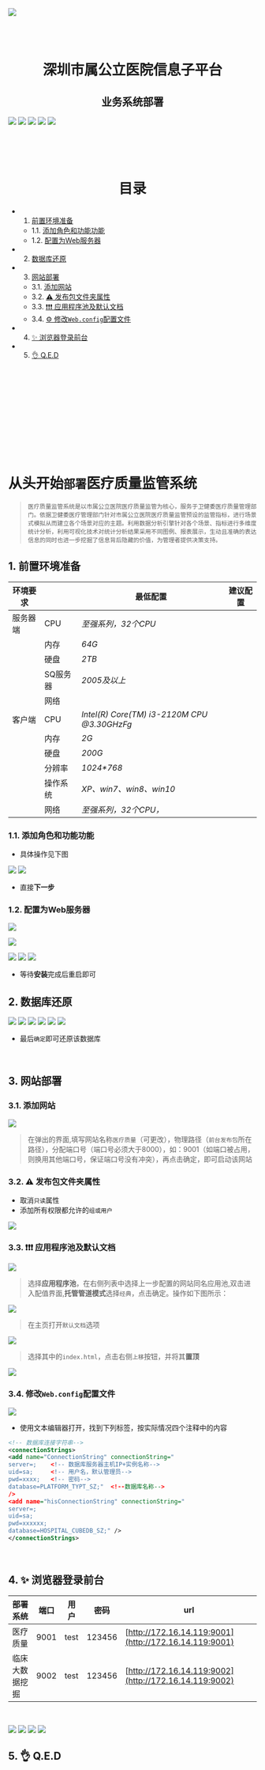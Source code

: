 </br>
</br>

<img src="img/logo.png" align="middle"></img>

</br>
</br>

<h1 align="center"><strong>深圳市属公立医院信息子平台</strong></h1>
<h2 align="center">业务系统部署</h2>

![](https://img.shields.io/badge/Windows_Server-2012_R2-blueviolet.svg)
![](https://img.shields.io/badge/SQLServer-2016-orange.svg)
![](https://img.shields.io/badge/deploy-ODR_&_BI-blue.svg)
![](https://img.shields.io/badge/author-junjc9-red.svg)
![](https://img.shields.io/badge/施工日期-2019\09\02~11-yellow.svg)


</br>
</br>
</br>

<h1 align="center">目录</h1>


<!-- vscode-markdown-toc -->
* 1. [前置环境准备](#)
	* 1.1. [添加角色和功能功能](#-1)
	* 1.2. [配置为Web服务器](#Web)
* 2. [数据库还原](#-1)
* 3. [网站部署](#-1)
	* 3.1. [添加网站](#-1)
	* 3.2. [<strong>⚠</strong> 发布包文件夹属性](#strongstrong)
	* 3.3. [❗❗❗ 应用程序池及默认文档](#-1)
	* 3.4. [⚙ 修改`Web.config`配置文件](#Web.config)
* 4. [✨ 浏览器登录前台](#-1)
* 5. [👌 Q.E.D](#Q.E.D)

<!-- vscode-markdown-toc-config
	numbering=true
	autoSave=true
	/vscode-markdown-toc-config -->
<!-- /vscode-markdown-toc -->

</br>
</br>
</br>
</br>
</br>
</br>
</br>
</br>
</br>
</br>


# 从头开始<small>部署</small><strong>医疗质量监管系统</strong>

>     医疗质量监管系统是以市属公立医院医疗质量监管为核心，服务于卫健委医疗质量管理部门。依据卫健委医疗管理部门针对市属公立医院医疗质量监管预设的监管指标，进行场景式模拟从而建立各个场景对应的主题。利用数据分析引擎针对各个场景、指标进行多维度统计分析，利用可视化技术对统计分析结果采用不同图例、报表展示，生动且准确的表达信息的同时也进一步挖掘了信息背后隐藏的价值，为管理者提供决策支持。

##  1. <a name=''></a>前置环境准备



| 环境要求 |          |    最低配置                        |     建议配置     |
| -------- | -------- | ------------------------------------------- | -------- |
| 服务器端 | CPU      | *至强系列，32个CPU*                         |          |
|          | 内存     | *64G*                                       |          |
|          | 硬盘     | *2TB*                                       |          |
|          | SQ服务器 | *2005及以上*                                |          |
|          | 网络     |                                             |          |
| 客户端   | CPU      | *Intel(R) Core(TM) i3-2120M CPU @3.30GHzFg* |          |
|          | 内存     | *2G*                                        |          |
|          | 硬盘     | *200G*                                      |          |
|          | 分辨率   | *1024\*768*                                 |          |
|          | 操作系统 | *XP、win7、win8、win10*                     |          |
|          | 网络     | *至强系列，32个CPU，*                       |          |

###  1.1. <a name='-1'></a>添加角色和功能功能


- 具体操作见下图

![](img/19_09_10/QQ图片20190910142914.png)
![](img/19_09_10/QQ图片20190910142955.png)

- 直接**下一步**

###  1.2. <a name='Web'></a>配置为Web服务器

![](img/19_09_10/QQ图片20190910143203.png)


![](img\19_09_10\QQ图片20190910191436.png)

![](img/19_09_10/QQ图片20190910143448.png)
![](img/19_09_10/QQ图片20190910143541.png)
![](img/19_09_10/QQ图片20190910143641.png)

- 等待**安装**完成后重启即可

##  2. <a name='-1'></a>数据库还原

![](img/19_09_10/QQ图片20190910172912.png)
![](img/19_09_10/QQ图片20190910173058.png)
![](img/19_09_10/QQ图片20190910173227.png)
![](img/19_09_10/QQ图片20190910173301.png)
![](img/19_09_10/QQ图片20190910173348.png)
![](img/19_09_10/QQ图片20190910173441.png)

- 最后`确定`即可还原该数据库

</br>

##  3. <a name='-1'></a>网站部署

###  3.1. <a name='-1'></a>添加网站

![](img/19_09_10/QQ图片20190910143940.png)

> 在弹出的界面,填写网站名称`医疗质量`（可更改），物理路径（`前台发布包`所在路径），分配端口号（端口号必须大于8000），如：9001（如端口被占用，则换用其他端口号，保证端口号没有冲突），再点击确定，即可启动该网站

###  3.2. <a name='strongstrong'></a><strong>⚠</strong> 发布包文件夹属性

- 取消`只读`属性
- 添加所有权限都允许的`组或用户`

![](img\19_09_10\QQ图片20190910190955.png)

###  3.3. <a name='-1'></a>❗❗❗ 应用程序池及默认文档

![](img/19_09_10/QQ图片20190910150025.png)

> 选择**应用程序池**，在右侧列表中选择上一步配置的网站同名应用池,双击进入配值界面,**托管管道模式**选择`经典`，点击确定。操作如下图所示：

![](img/19_09_10/QQ图片20190910150114.png)


> 在主页打开`默认文档`选项


![](img/19_09_10/QQ图片20190910150142.png)

> 选择其中的`index.html`，点击右侧`上移`按钮，并将其**置顶**

![](img/19_09_10/QQ图片20190910150206.png)

###  3.4. <a name='Web.config'></a>  修改`Web.config`配置文件


![](img/19_09_10/QQ图片20190910150305.png)

- 使用文本编辑器打开，找到下列标签，按实际情况四个注释中的内容

```xml
<!-- 数据库连接字符串-->
<connectionStrings>
<add name="ConnectionString" connectionString="
server=;    <!-- 数据库服务器主机IP+实例名称-->
uid=sa;     <!-- 用户名，默认管理员-->
pwd=xxxx;   <!-- 密码-->
database=PLATFORM_TYPT_SZ;"  <!--数据库名称-->
/>
<add name="hisConnectionString" connectionString="
server=;
uid=sa;
pwd=xxxxxx;
database=HOSPITAL_CUBEDB_SZ;" />
</connectionStrings>
```

</br>

##  4. <a name='-1'></a>✨ 浏览器登录前台

| 部署系统 | 端口 | 用户 | 密码 | url |
| --- | --- | --- | --- | --- |
| 医疗质量 | 9001 | test | 123456 | [http://172.16.14.119:9001](http://172.16.14.119:9001) |
| 临床大数据挖掘 | 9002 | test | 123456 | [http://172.16.14.119:9002](http://172.16.14.119:9002) |

</br>

![](img/19_09_10/QQ图片20190910145326.png)
![](img/19_09_10/QQ图片20190910145450.png)
![](img/19_09_10/QQ图片20190910145607.png)
![](img/19_09_10/QQ图片20190910145638.png)

##  5. <a name='Q.E.D'></a>👌 Q.E.D 